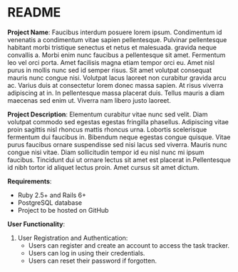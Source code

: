 # README
**Project Name**: Faucibus interdum posuere lorem ipsum. Condimentum id venenatis a condimentum vitae sapien pellentesque. Pulvinar pellentesque habitant morbi tristique senectus et netus et malesuada. gravida neque convallis a. Morbi enim nunc faucibus a pellentesque sit amet. Fermentum leo vel orci porta. Amet facilisis magna etiam tempor orci eu. Amet nisl purus in mollis nunc sed id semper risus. Sit amet volutpat consequat mauris nunc congue nisi. Volutpat lacus laoreet non curabitur gravida arcu ac. Varius duis at consectetur lorem donec massa sapien. At risus viverra adipiscing at in. In pellentesque massa placerat duis. Tellus mauris a diam maecenas sed enim ut. Viverra nam libero justo laoreet.

**Project Description**: Elementum curabitur vitae nunc sed velit. Diam volutpat commodo sed egestas egestas fringilla phasellus. Adipiscing vitae proin sagittis nisl rhoncus mattis rhoncus urna. Lobortis scelerisque fermentum dui faucibus in. Bibendum neque egestas congue quisque. Vitae purus faucibus ornare suspendisse sed nisi lacus sed viverra. Mauris nunc congue nisi vitae. Diam sollicitudin tempor id eu nisl nunc mi ipsum faucibus. Tincidunt dui ut ornare lectus sit amet est placerat in.Pellentesque id nibh tortor id aliquet lectus proin. Amet cursus sit amet dictum.

**Requirements**:

- Ruby 2.5+ and Rails 6+
- PostgreSQL database
- Project to be hosted on GitHub

**User Functionality**:

1. User Registration and Authentication:
   + Users can register and create an account to access the task tracker.
   + Users can log in using their credentials.
   - Users can reset their password if forgotten.
